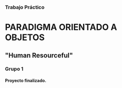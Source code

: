 ### Trabajo Práctico 
# PARADIGMA ORIENTADO A OBJETOS
## "Human Resourceful"
### Grupo 1

#### Proyecto finalizado.
